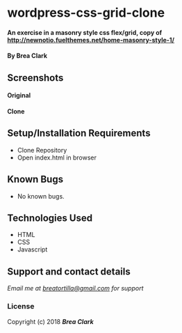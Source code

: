 # wordpress-css-grid-clone

#### An exercise in a masonry style css flex/grid, copy of http://newnotio.fuelthemes.net/home-masonry-style-1/

#### By **Brea Clark**

## Screenshots

#### Original

#### Clone

## Setup/Installation Requirements

* Clone Repository
* Open index.html in browser

## Known Bugs
* No known bugs.

## Technologies Used

* HTML
* CSS
* Javascript

## Support and contact details

_Email me at breatortilla@gmail.com for support_

### License

Copyright (c) 2018 **_Brea Clark_**
